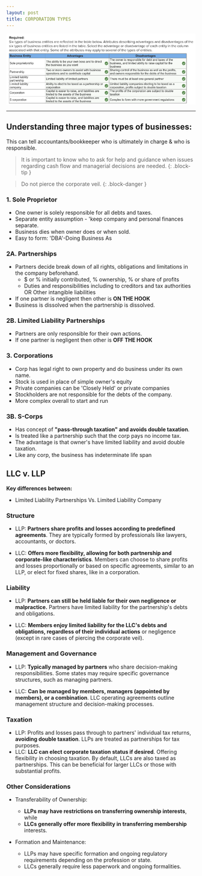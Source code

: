 ```yaml
---
layout: post
title: CORPORATION TYPES
---
```



![CORPORATION TYPES](/WrongQuestions/Screenshot.chap1.q1.png)

---


## Understanding three major types of businesses: 

This can tell accountants/bookkeeper who is ultimately in charge & who is responsible.

> It is important to know who to ask for help and guidance when issues regarding cash flow and managerial decisions are needed.
{: .block-tip }

> Do not pierce the corporate veil.
{: .block-danger }

### 1. Sole Proprietor

- One owner is solely responsible for all debts and taxes.  
- Separate entity assumption - 'keep company and personal finances separate.  
- Business dies when owner does or when sold.  
- Easy to form: 'DBA'-Doing Business As  

### 2A. Partnerships

- Partners decide break down of all rights, obligations and limitations in the company beforehand.
     - $ or % initially contributed, % ownership, % or share of profits
     - Duties and responsibilities including to creditors and tax authorities OR Other intangible liabilities
- If one partner is negligent then other is **ON THE HOOK**
- Business is dissolved when the partnership is dissolved.

### 2B. Limited Liability Partnerships

- Partners are only responsible for their own actions.
- If one partner is negligent then other is **OFF THE HOOK**

### 3. Corporations

- Corp has legal right to own property and do business under its own name.
- Stock is used in place of simple owner's equity
- Private companies can be 'Closely Held' or private companies
- Stockholders are not responsible for the debts of the company.
- More complex overall to start and run

### 3B. S-Corps

- Has concept of **"pass-through taxation" and avoids double taxation**.
- Is treated like a partnership such that the corp pays no income tax.
- The advantage is that owner's have limited liability and avoid double taxation.
- Like any corp, the business has indeterminate life span

## LLC v. LLP

**Key differences between:**  
- Limited Liability Partnerships Vs. Limited Liability Company  

### Structure

- LLP: **Partners share profits and losses according to predefined agreements**. They are typically formed by professionals like lawyers, accountants, or doctors.   

- LLC: **Offers more flexibility, allowing for both partnership and corporate-like characteristics**. Members can choose to share profits and losses proportionally or based on specific agreements, similar to an LLP, or elect for fixed shares, like in a corporation.  

### Liability  

- LLP: **Partners can still be held liable for their own negligence or malpractice.** Partners have limited liability for the partnership's debts and obligations.  

- LLC: **Members enjoy limited liability for the LLC's debts and obligations, regardless of their individual actions** or negligence (except in rare cases of piercing the corporate veil).  

### Management and Governance

- LLP: **Typically managed by partners** who share decision-making responsibilities. Some states may require specific governance structures, such as managing partners.  

- LLC: **Can be managed by members, managers (appointed by members), or a combination**. LLC operating agreements outline management structure and decision-making processes.  

### Taxation

- LLP: Profits and losses pass through to partners' individual tax returns, **avoiding double taxation**. LLPs are treated as partnerships for tax purposes.  
- LLC: **LLC can elect corporate taxation status if desired**. Offering flexibility in choosing taxation. By default, LLCs are also taxed as partnerships.  This can be beneficial for larger LLCs or those with substantial profits.  

### Other Considerations

- Transferability of Ownership:  
  - **LLPs may have restrictions on transferring ownership interests**, while  
  - **LLCs generally offer more flexibility in transferring membership** interests.  

- Formation and Maintenance:  
  - LLPs may have specific formation and ongoing regulatory requirements depending on the profession or state.  
  - LLCs generally require less paperwork and ongoing formalities.  

